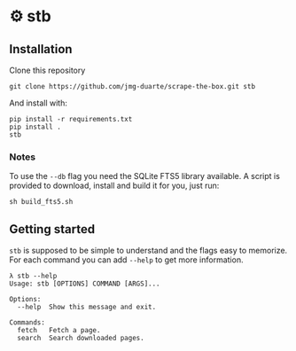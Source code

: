 # ⚙ stb

## Installation

Clone this repository

```
git clone https://github.com/jmg-duarte/scrape-the-box.git stb
```

And install with:

```
pip install -r requirements.txt
pip install .
stb
```

### Notes

To use the `--db` flag you need the SQLite FTS5 library available.
A script is provided to download, install and build it for you, just run:

```
sh build_fts5.sh
```

## Getting started

`stb` is supposed to be simple to understand and the flags easy to memorize. 
For each command you can add `--help` to get more information.

```
λ stb --help
Usage: stb [OPTIONS] COMMAND [ARGS]...

Options:
  --help  Show this message and exit.

Commands:
  fetch   Fetch a page.
  search  Search downloaded pages.
```
